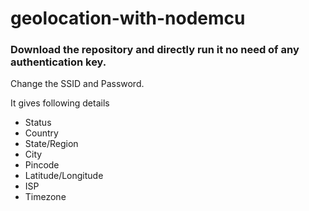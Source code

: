 # geolocation-with-nodemcu

### Download the repository and directly run it no need of any authentication key.

Change the SSID and Password.

It gives following details
* Status
* Country
* State/Region
* City
* Pincode
* Latitude/Longitude
* ISP
* Timezone
